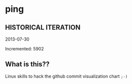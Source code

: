 # ping

## HISTORICAL ITERATION
2013-07-30

Incremented: 5902

## What is this?? 
Linux skills to hack the github commit visualization chart `;-)`
